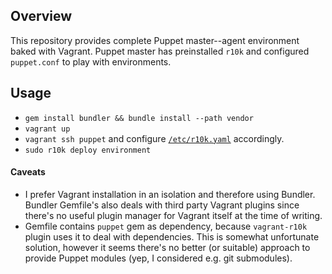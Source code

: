 ## Overview

This repository provides complete Puppet master--agent environment baked with Vagrant. Puppet master has preinstalled `r10k` and configured `puppet.conf` to play with environments. 

## Usage

* `gem install bundler && bundle install --path vendor`
* `vagrant up`
* `vagrant ssh puppet` and configure [`/etc/r10k.yaml`][1] accordingly.
* `sudo r10k deploy environment`

#### Caveats

* I prefer Vagrant installation in an isolation and therefore using Bundler. Bundler Gemfile's also deals with third party Vagrant plugins since there's no useful plugin manager for Vagrant itself at the time of writing. 
* Gemfile contains `puppet` gem as dependency, because `vagrant-r10k` plugin uses it to deal with dependencies. This is somewhat unfortunate solution, however it seems there's no better (or suitable) approach to provide Puppet modules (yep, I considered e.g. git submodules).  


[1]: https://github.com/puppetlabs/r10k/blob/master/r10k.yaml.example

